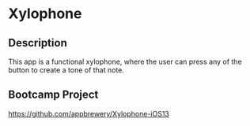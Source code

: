 # Xylophone

## Description

This app is a functional xylophone, where the user can press any of the button to create a tone of that note.

## Bootcamp Project

https://github.com/appbrewery/Xylophone-iOS13 
